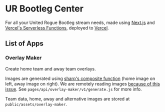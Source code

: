 # UR Bootleg Center
For all your United Rogue Bootleg stream needs, made using [Next.js](https://nextjs.org/) and [Vercel's Serverless Functions](https://vercel.com/docs/v2/serverless-functions/introduction), deployed to [Vercel](https://vercel.com/).

## List of Apps
### Overlay Maker
Create home team and away team overlays.

Images are generated using [sharp's composite function](https://sharp.pixelplumbing.com/api-composite) (home image on left, away image on right). We are remotely reading images [because of this issue](https://github.com/zeit/next.js/issues/8251).
See `pages/api/overlay-maker/v1/generate.js` for more info.

Team data, home, away and alternative images are stored at `public/assets/overlay-maker`.
